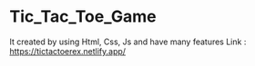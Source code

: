 # Tic_Tac_Toe_Game
It created by using Html, Css, Js and have many features Link :  https://tictactoerex.netlify.app/
